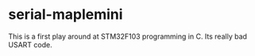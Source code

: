 # serial-maplemini

This is a first play around at STM32F103 programming in C. Its really bad USART code.
